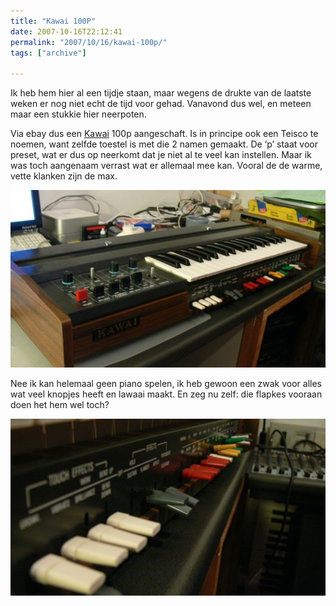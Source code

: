 ```yaml
---
title: "Kawai 100P"
date: 2007-10-16T22:12:41
permalink: "2007/10/16/kawai-100p/"
tags: ["archive"]

---
```

Ik heb hem hier al een tijdje staan, maar wegens de drukte van de laatste weken er nog niet echt de tijd voor gehad. Vanavond dus wel, en meteen maar een stukkie hier neerpoten.

Via ebay dus een [Kawai](http://en.wikipedia.org/wiki/Kawai "http://en.wikipedia.org/wiki/Kawai") 100p aangeschaft. Is in principe ook een Teisco te noemen, want zelfde toestel is met die 2 namen gemaakt. De ‘p’ staat voor preset, wat er dus op neerkomt dat je niet al te veel kan instellen. Maar ik was toch aangenaam verrast wat er allemaal mee kan. Vooral de de warme, vette klanken zijn de max.

![kawai 100p1](/images/blog/2007/10/p1100066.jpg)

Nee ik kan helemaal geen piano spelen, ik heb gewoon een zwak voor alles wat veel knopjes heeft en lawaai maakt. En zeg nu zelf: die flapkes vooraan doen het hem wel toch?

[](http://www.donebysimon.be/?attachment_id=333 "kawai 100p 2")

[![kawai 100p 2](/images/blog/2007/10/p1100068.jpg)](http://www.donebysimon.be/?attachment_id=333 "kawai 100p 2")

[](http://www.donebysimon.be/?attachment_id=333 "kawai 100p 2")

[](http://www.donebysimon.be/?attachment_id=333 "kawai 100p 2")
